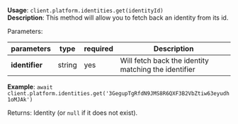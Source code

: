 **Usage**: `client.platform.identities.get(identityId)`  
**Description**: This method will allow you to fetch back an identity from its id. 

Parameters: 

| parameters     | type   | required | Description                                          |
| -------------- | ------ | -------- | ---------------------------------------------------- |
| **identifier** | string | yes      | Will fetch back the identity matching the identifier |

**Example**: `await client.platform.identities.get('3GegupTgRfdN9JMS8R6QXF3B2VbZtiw63eyudh1oMJAk')`

Returns: Identity (or `null` if it does not exist).